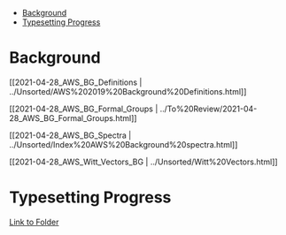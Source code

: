 -   [Background](#background)
-   [Typesetting Progress](#typesetting-progress)














# Background

[[2021-04-28_AWS_BG_Definitions | ../Unsorted/AWS%202019%20Background%20Definitions.html]]

[[2021-04-28_AWS_BG_Formal_Groups | ../To%20Review/2021-04-28_AWS_BG_Formal_Groups.html]]

[[2021-04-28_AWS_BG_Spectra | ../Unsorted/Index%20AWS%20Background%20spectra.html]]

[[2021-04-28_AWS_Witt_Vectors_BG | ../Unsorted/Witt%20Vectors.html]]

# Typesetting Progress

[Link to Folder](file::/home/zack/SparkleShare/github.com/Notes/Conferences/AWS2019/Typeset)
